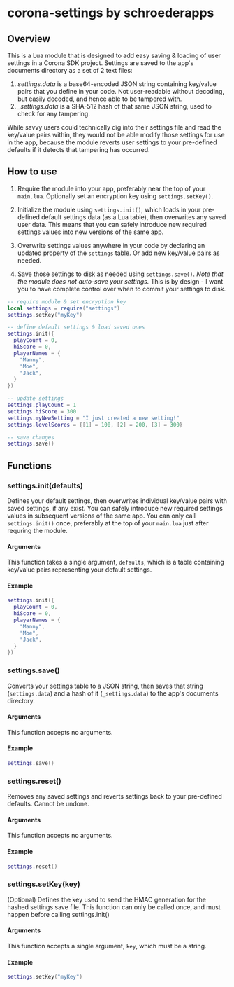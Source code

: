 # corona-settings by schroederapps

## Overview
This is a Lua module that is designed to add easy saving & loading of user settings in a Corona SDK project. Settings are saved to the app's documents directory as a set of 2 text files:

1. *settings.data* is a base64-encoded JSON string containing key/value pairs that you define in your code. Not user-readable without decoding, but easily decoded, and hence able to be tampered with.
2. *_settings.data* is a SHA-512 hash of that same JSON string, used to check for any tampering.

While savvy users could technically dig into their settings file and read the key/value pairs within, they would not be able modify those settings for use in the app, because the module reverts user settings to your pre-defined defaults if it detects that tampering has occurred.


## How to use
1. Require the module into your app, preferably near the top of your `main.lua`. Optionally set an encryption key using `settings.setKey()`.

2. Initialize the module using `settings.init()`, which loads in your pre-defined default settings data (as a Lua table), then overwrites any saved user data. This means that you can safely introduce new required settings values into new versions of the same app.

3. Overwrite settings values anywhere in your code by declaring an updated property of the `settings` table. Or add new key/value pairs as needed.

4. Save those settings to disk as needed using `settings.save()`. *Note that the module does not auto-save your settings.* This is by design - I want you to have complete control over when to commit your settings to disk.

```lua
-- require module & set encryption key
local settings = require("settings")
settings.setKey("myKey")

-- define default settings & load saved ones
settings.init({
  playCount = 0,
  hiScore = 0,
  playerNames = {
    "Manny",
    "Moe",
    "Jack",
  }
})

-- update settings
settings.playCount = 1
settings.hiScore = 300
settings.myNewSetting = "I just created a new setting!"
settings.levelScores = {[1] = 100, [2] = 200, [3] = 300}

-- save changes
settings.save()
```

## Functions

### settings.init(defaults)
Defines your default settings, then overwrites individual key/value pairs with saved settings, if any exist. You can safely introduce new required settings values in subsequent versions of the same app. You can only call `settings.init()` once, preferably at the top of your `main.lua` just after requring the module.

#### Arguments
This function takes a single argument, `defaults`, which is a table containing key/value pairs representing your default settings.

#### Example
```lua
settings.init({
  playCount = 0,
  hiScore = 0,
  playerNames = {
    "Manny",
    "Moe",
    "Jack",
  }
})
```

### settings.save()
Converts your settings table to a JSON string, then saves that string (`settings.data`) and a hash of it (`_settings.data`) to the app's documents directory.

#### Arguments
This function accepts no arguments.

#### Example
```lua
settings.save()
```

### settings.reset()
Removes any saved settings and reverts settings back to your pre-defined defaults. Cannot be undone.

#### Arguments
This function accepts no arguments.

#### Example
```lua
settings.reset()
```

### settings.setKey(key)
(Optional) Defines the key used to seed the HMAC generation for the hashed settings save file. This function can only be called once, and must happen before calling settings.init()

#### Arguments
This function accepts a single argument, `key`, which must be a string.

#### Example
```lua
settings.setKey("myKey")
```
